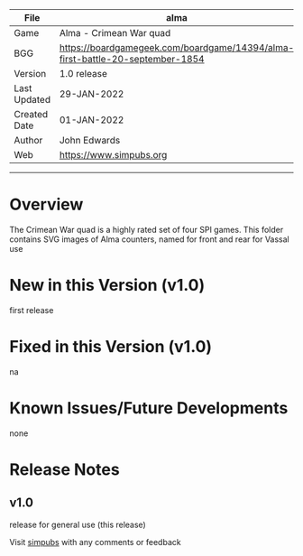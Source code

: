 |File|alma|
|---|---|
|Game|Alma - Crimean War quad|
|BGG|https://boardgamegeek.com/boardgame/14394/alma-first-battle-20-september-1854|
|Version|1.0 release|
|Last Updated|29-JAN-2022|
|Created Date|01-JAN-2022|
|Author|John Edwards|
|Web|https://www.simpubs.org|

---

# Overview
The Crimean War quad is a highly rated set of four SPI games. This folder contains SVG images of Alma counters, named for front and rear for Vassal use

# New in this Version (v1.0)
first release

# Fixed in this Version (v1.0)
na

# Known Issues/Future Developments
none

# Release Notes
## v1.0
release for general use (this release)

Visit [simpubs](https://www.simpubs.org) with any comments or feedback
